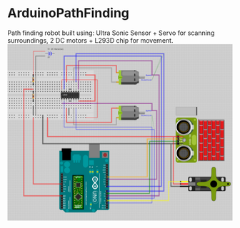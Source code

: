 # ArduinoPathFinding
Path finding robot built using: Ultra Sonic Sensor + Servo for scanning surroundings, 2 DC motors + L293D chip for movement. 
![BreadBoard Layout](/PathFinderLayout.png)
